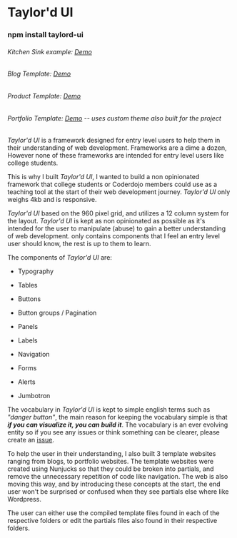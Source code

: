 # Taylor'd UI

### npm install taylord-ui

###### Kitchen Sink example: [Demo](http://project.michaeltaylor.ie)

###### Blog Template: [Demo](http://project.michaeltaylor.ie/templates/blog/index.html)

###### Product Template: [Demo](http://project.michaeltaylor.ie/templates/product/index.html)

###### Portfolio Template: [Demo](http://project.michaeltaylor.ie/templates/portfolio/index.html) -- uses custom theme also built for the project

_Taylor'd UI_ is a framework designed for entry level users to help them in their understanding of web development. Frameworks are a dime a dozen, However none of these frameworks are intended for entry level users like college students.

This is why I built _Taylor'd UI_, I wanted to build a non opinionated framework that college students or Coderdojo members could use as a teaching tool at the start of their web development journey. _Taylor'd UI_ only weighs 4kb and is responsive.

_Taylor'd UI_ based on the 960 pixel grid, and utilizes a 12 column system for the layout. _Taylor'd UI_ is kept as non opinionated as possible as it's intended for the user to manipulate (abuse) to gain a better understanding of web development. only contains components that I feel an entry level user should know, the rest is up to them to learn.

The components of _Taylor'd UI_ are:
- Typography

- Tables

- Buttons

- Button groups / Pagination

- Panels

- Labels

- Navigation

- Forms

- Alerts

- Jumbotron

The vocabulary in _Taylor'd UI_ is kept to simple english terms such as _"danger button"_, the main reason for keeping the vocabulary simple is that
_**if you can visualize it, you can build it**_. The vocabulary is an ever evolving entity so if you see any issues or think something can be clearer, please create an [issue](https://github.com/MikeZTaylor/Taylord-UI/issues).

To help the user in their understanding, I also built 3 template websites ranging from blogs, to portfolio websites. The template websites were created using Nunjucks so that they could be broken into partials, and remove the unnecessary repetition of code like navigation. The web is also moving this way, and by introducing these concepts at the start, the end user won't be surprised or confused when they see partials else where like Wordpress.

The user can either use the compiled template files found in each of the respective folders or edit the partials files also found in their respective folders.
